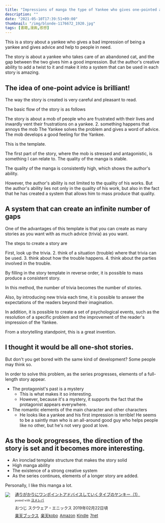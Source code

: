 ```yaml
---
title: "Impressions of manga the type of Yankee who gives one-pointed advice to passersby."
description: ""
date: "2021-05-10T17:39:51+09:00"
thumbnail: "/img/blonde-1176672_1920.jpg"
tags: [書籍,漫画,感想]
---
```

This is a story about a yankee who gives a bad impression of being a yankee and gives advice and help to people in need.

The story is about a yankee who takes care of an abandoned cat, and the gap between the two gives him a good impression.
But the author's creative ability to add a twist to it and make it into a system that can be used in each story is amazing.
## The idea of one-point advice is brilliant!
The way the story is created is very careful and pleasant to read.

The basic flow of the story is as follows

The story is about a mob of people who are frustrated with their lives and inwardly vent their frustrations on a yankee.
2. something happens that annoys the mob
The Yankee solves the problem and gives a word of advice.
The mob develops a good feeling for the Yankee.

This is the template.

The first part of the story, where the mob is stressed and antagonistic, is something I can relate to.
The quality of the manga is stable.

The quality of the manga is consistently high, which shows the author's ability.

However, the author's ability is not limited to the quality of his works.
But the author's ability lies not only in the quality of his work, but also in the fact that he has created a system that allows him to mass produce that quality.

## A system that can create an infinite number of gaps
One of the advantages of this template is that you can create as many stories as you want with as much advice (trivia) as you want.

The steps to create a story are

First, look up the trivia.
2. think of a situation (trouble) where that trivia can be used.
3. think about how the trouble happens.
4. think about the parties involved in the trouble.

By filling in the story template in reverse order, it is possible to mass produce a consistent story.

In this method, the number of trivia becomes the number of stories.

Also, by introducing new trivia each time, it is possible to answer the expectations of the readers beyond their imagination.

In addition, it is possible to create a set of psychological events, such as the resolution of a specific problem and the improvement of the reader's impression of the Yankee.

From a storytelling standpoint, this is a great invention.

## I thought it would be all one-shot stories.
But don't you get bored with the same kind of development? Some people may think so.

In order to solve this problem, as the series progresses, elements of a full-length story appear.

- The protagonist's past is a mystery
  - This is what makes it so interesting.
  - However, because it's a mystery, it supports the fact that the protagonist appears everywhere.
- The romantic elements of the main character and other characters
  - He looks like a yankee and his first impression is terrible! He seems to be a saintly man who is an all-around good guy who helps people like no other, but he's not very good at love.

## As the book progresses, the direction of the story is set and it becomes more interesting.
- An ironclad template structure that makes the story solid
- High manga ability
- The existence of a strong creative system
- As the series continues, elements of a longer story are added.

Personally, I like this manga a lot.

<div class="booklink-box" style="text-align:left;padding-bottom:20px;font-size:small;zoom: 1;overflow: hidden;"><div class="booklink-image" style="float:left;margin:0 15px 10px 0;"><a href="//af.moshimo.com/af/c/click?a_id=2220301&p_id=56&pc_id=56&pl_id=637&s_v=b5Rz2P0601xu&url=http%3A%2F%2Fbooks.rakuten.co.jp%2Frb%2F15775779%2F" target="_blank" ><img src="https://thumbnail.image.rakuten.co.jp/@0_mall/book/cabinet/9981/9784757559981.jpg?_ex=64x64" style="border: none;" /></a><img src="//i.moshimo.com/af/i/impression?a_id=2220301&p_id=56&pc_id=56&pl_id=637" width="1" height="1" style="border:none;"></div><div class="booklink-info" style="line-height:120%;zoom: 1;overflow: hidden;"><div class="booklink-name" style="margin-bottom:10px;line-height:120%"><a href="//af.moshimo.com/af/c/click?a_id=2220301&p_id=56&pc_id=56&pl_id=637&s_v=b5Rz2P0601xu&url=http%3A%2F%2Fbooks.rakuten.co.jp%2Frb%2F15775779%2F" target="_blank" >通りがかりにワンポイントアドバイスしていくタイプのヤンキー（1）</a><img src="//i.moshimo.com/af/i/impression?a_id=2220301&p_id=56&pc_id=56&pl_id=637" width="1" height="1" style="border:none;"><div class="booklink-powered-date" style="font-size:8pt;margin-top:5px;font-family:verdana;line-height:120%">posted with <a href="https://yomereba.com" rel="nofollow" target="_blank">ヨメレバ</a></div></div><div class="booklink-detail" style="margin-bottom:5px;">おつじ スクウェア・エニックス 2019年02月22日頃    </div><div class="booklink-link2" style="margin-top:10px;"><div class="shoplinkrakuten" style="display:inline;margin-right:5px"><a href="//af.moshimo.com/af/c/click?a_id=2220301&p_id=56&pc_id=56&pl_id=637&s_v=b5Rz2P0601xu&url=http%3A%2F%2Fbooks.rakuten.co.jp%2Frb%2F15775779%2F" target="_blank" >楽天ブックス</a><img src="//i.moshimo.com/af/i/impression?a_id=2220301&p_id=56&pc_id=56&pl_id=637" width="1" height="1" style="border:none;"></div><div class="shoplinkrakukobo" style="display:inline;margin-right:5px"><a href="//af.moshimo.com/af/c/click?a_id=2220301&p_id=56&pc_id=56&pl_id=637&s_v=b5Rz2P0601xu&url=https%3A%2F%2Fbooks.rakuten.co.jp%2Frk%2Fac3fc08f85093eadab3c80ef4f12ced8%2F" target="_blank" >楽天kobo</a><img src="//i.moshimo.com/af/i/impression?a_id=2220301&p_id=56&pc_id=56&pl_id=637" width="1" height="1" style="border:none;"></div><div class="shoplinkamazon" style="display:inline;margin-right:5px"><a href="//af.moshimo.com/af/c/click?a_id=2220302&p_id=170&pc_id=185&pl_id=4062&s_v=b5Rz2P0601xu&url=https%3A%2F%2Fwww.amazon.co.jp%2Fexec%2Fobidos%2FASIN%2F4757559984" target="_blank" >Amazon</a></div><div class="shoplinkkindle" style="display:inline;margin-right:5px"><a href="//af.moshimo.com/af/c/click?a_id=2220302&p_id=170&pc_id=185&pl_id=4062&s_v=b5Rz2P0601xu&url=https%3A%2F%2Fwww.amazon.co.jp%2Fgp%2Fsearch%3Fkeywords%3D%25E9%2580%259A%25E3%2582%258A%25E3%2581%258C%25E3%2581%258B%25E3%2582%258A%25E3%2581%25AB%25E3%2583%25AF%25E3%2583%25B3%25E3%2583%259D%25E3%2582%25A4%25E3%2583%25B3%25E3%2583%2588%25E3%2582%25A2%25E3%2583%2589%25E3%2583%2590%25E3%2582%25A4%25E3%2582%25B9%25E3%2581%2597%25E3%2581%25A6%25E3%2581%2584%25E3%2581%258F%25E3%2582%25BF%25E3%2582%25A4%25E3%2583%2597%25E3%2581%25AE%25E3%2583%25A4%25E3%2583%25B3%25E3%2582%25AD%25E3%2583%25BC%25EF%25BC%25881%25EF%25BC%2589%26__mk_ja_JP%3D%2583J%2583%255E%2583J%2583i%26url%3Dnode%253D2275256051" target="_blank" >Kindle</a></div><div class="shoplinkseven" style="display:inline;margin-right:5px"><a href="//af.moshimo.com/af/c/click?a_id=2317554&p_id=932&pc_id=1188&pl_id=12456&s_v=b5Rz2P0601xu&url=http%3A%2F%2F7net.omni7.jp%2Fsearch%2F%3FsearchKeywordFlg%3D1%26keyword%3D9784757559981" target="_blank" >7net<img src="//i.moshimo.com/af/i/impression?a_id=2317554&p_id=932&pc_id=1188&pl_id=12456" width="1" height="1" style="border:none;"></a></div>            	  	  	  	  	</div></div><div class="booklink-footer" style="clear: left"></div></div>